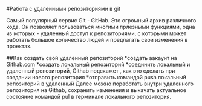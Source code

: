 #Работа с удаленными репозиториями в git

Самый популярный сервис Git - GitHab. Это огромный архив различного кода. Он позволяет пользоваться многими прлезными функциями, одна из которых - удаленный доступ к репозиториями, с которыми может работать большое количество людей и предлагать свои изменения в проектах.

##Как создать свой удаленный репозиторий
*создать аакаунт на Githab.com
*создать локальный репозиторий
*соединить локальный и удаленный репозиторий, Githab подскажет , как это сделать при создании нового репозитория
*отправить командой push локальный репозиторий в удаленный
Далее можно поработать внутри удаленного репозитория на Githab, сохранить изменения и выкачать актуальное состояние командой pul в терминале локального репозитория.

